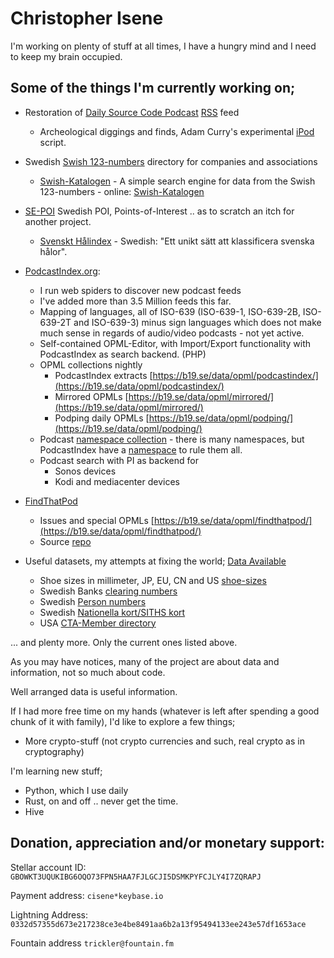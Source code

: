 # Christopher Isene



I'm working on plenty of stuff at all times, I have a hungry mind and I need to keep my brain occupied.

## Some of the things I'm currently working on;

* Restoration of [Daily Source Code Podcast](https://en.wikipedia.org/wiki/Daily_Source_Code) [RSS](https://github.com/cisene/daily-source-code-podcast) feed
  * Archeological diggings and finds, Adam Curry's experimental [iPod](https://github.com/cisene/daily-source-code-podcast/tree/main/iPod) script.

* Swedish [Swish 123-numbers](https://github.com/cisene/swish-123) directory for companies and associations
  * [Swish-Katalogen](https://github.com/cisene/swish-katalogen) - A simple search engine for data from the Swish 123-numbers - online: [Swish-Katalogen](https://b19.se/swish-katalogen/)

* [SE-POI](https://github.com/cisene/se-poi) Swedish POI, Points-of-Interest .. as to scratch an itch for another project.
  * [Svenskt Hålindex](https://github.com/cisene/svenskt-halindex) - Swedish: "Ett unikt sätt att klassificera svenska hålor".

* [PodcastIndex.org](https://podcastindex.org/):
  * I run web spiders to discover new podcast feeds
  * I've added more than 3.5 Million feeds this far.
  * Mapping of languages, all of ISO-639 (ISO-639-1, ISO-639-2B, ISO-639-2T and ISO-639-3) minus sign languages which does not make much sense in regards of audio/video podcasts - not yet active.
  * Self-contained OPML-Editor, with Import/Export functionality with PodcastIndex as search backend. (PHP)
  * OPML collections nightly
    * PodcastIndex extracts [https://b19.se/data/opml/podcastindex/](https://b19.se/data/opml/podcastindex/)
    * Mirrored OPMLs [https://b19.se/data/opml/mirrored/](https://b19.se/data/opml/mirrored/)
    * Podping daily OPMLs [https://b19.se/data/opml/podping/](https://b19.se/data/opml/podping/)
  * Podcast [namespace collection](https://gist.github.com/cisene/cf67d4fc9d4d4dc892630cac4a3adcb0) - there is many namespaces, but PodcastIndex have a [namespace](https://github.com/Podcastindex-org/podcast-namespace) to rule them all.
  * Podcast search with PI as backend for
    * Sonos devices
    * Kodi and mediacenter devices

* [FindThatPod](https://findthatpod.com/)
  * Issues and special OPMLs [https://b19.se/data/opml/findthatpod/](https://b19.se/data/opml/findthatpod/)
  * Source [repo](https://github.com/cisene/findthatpod-opml)

* Useful datasets, my attempts at fixing the world; [Data Available](https://github.com/cisene/data-available)
  * Shoe sizes in millimeter, JP, EU, CN and US [shoe-sizes](https://github.com/cisene/data-available/blob/master/INT/shoe-sizes.yaml)
  * Swedish Banks [clearing numbers](https://github.com/cisene/data-available/blob/master/SE/banker/clearingnummer-2023.yaml)
  * Swedish [Person numbers](https://github.com/cisene/data-available/blob/master/SE/myndigheter/skatteverket/personnummer/2023/Testpersonnummer_2023.csv)
  * Swedish [Nationella kort/SITHS kort](https://github.com/cisene/data-available/blob/master/SE/nationella-kort/nationella-kort.md)
  * USA [CTA-Member directory](https://github.com/cisene/data-available/blob/master/US/CTA-member-directory.yaml)


... and plenty more. Only the current ones listed above.



As you may have notices, many of the project are about data and information, not so much about code.

Well arranged data is useful information.



If I had more free time on my hands (whatever is left after spending a good chunk of it with family), I'd like to explore a few things;

* More crypto-stuff (not crypto currencies and such, real crypto as in cryptography)



I'm learning new stuff;

* Python, which I use daily
* Rust, on and off .. never get the time.
* Hive


## Donation, appreciation and/or monetary support:

Stellar account ID: `GBOWKT3UQUKIBG6OQO73FPN5HAA7FJLGCJI5DSMKPYFCJLY4I7ZQRAPJ`

Payment address: `cisene*keybase.io`

Lightning Address: `0332d57355d673e217238ce3e4be8491aa6b2a13f95494133ee243e57df1653ace`

Fountain address `trickler@fountain.fm`
